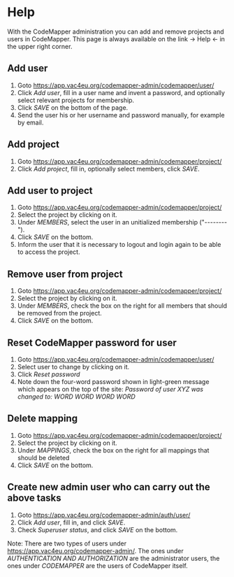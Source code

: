 # Help

With the CodeMapper administration you can add and remove projects and users in
CodeMapper. This page is always available on the link &rarr; Help &larr; in the upper right
corner.

## Add user

1. Goto <https://app.vac4eu.org/codemapper-admin/codemapper/user/>
2. Click _Add user_, fill in a user name and invent a password, and optionally select
   relevant projects for membership.
3. Click _SAVE_ on the bottom of the page.
4. Send the user his or her username and password manually, for example by email.

## Add project 

1. Goto <https://app.vac4eu.org/codemapper-admin/codemapper/project/>
2. Click _Add project_, fill in, optionally select members, click _SAVE_.

## Add user to project
1. Goto <https://app.vac4eu.org/codemapper-admin/codemapper/project/>
2. Select the project by clicking on it.
3. Under _MEMBERS_, select the user in an unitialized membership ("--------").
4. Click _SAVE_ on the bottom.
5. Inform the user that it is necessary to logout and login again to be able to access the
   project.

## Remove user from project
1. Goto <https://app.vac4eu.org/codemapper-admin/codemapper/project/>
2. Select the project by clicking on it.
3. Under _MEMBERS_, check the box on the right for all members that should be removed from
   the project.
4. Click _SAVE_ on the bottom.

## Reset CodeMapper password for user
1. Goto <https://app.vac4eu.org/codemapper-admin/codemapper/user/>
2. Select user to change by clicking on it.
3. Click _Reset password_
4. Note down the four-word password shown in light-green message which appears on the top
   of the site: _Password of user XYZ was changed to: WORD WORD WORD WORD_
   
## Delete mapping

1. Goto <https://app.vac4eu.org/codemapper-admin/codemapper/project/>
2. Select the project by clicking on it.
3. Under _MAPPINGS_, check the box on the right for all mappings that should be deleted
4. Click _SAVE_ on the bottom.

## Create new admin user who can carry out the above tasks

1. Goto <https://app.vac4eu.org/codemapper-admin/auth/user/>
2. Click _Add user_, fill in, and click _SAVE_.
3. Check _Superuser status_, and click _SAVE_ on the bottom.

Note: There are two types of users under <https://app.vac4eu.org/codemapper-admin/>. The
ones under _AUTHENTICATION AND AUTHORIZATION_ are the administrator users, the ones under
_CODEMAPPER_ are the users of CodeMapper itself.
